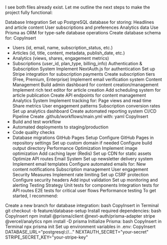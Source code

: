 I see both files already exist. Let me outline the next steps to make the project fully functional:

Database Integration
Set up PostgreSQL database for storing:
Headlines and article content
User subscriptions and preferences
Analytics data
Use Prisma as ORM for type-safe database operations
Create database schema for:
CopyInsert
- Users (id, email, name, subscription_status, etc.)
- Articles (id, title, content, metadata, publish_date, etc.)
- Analytics (views, shares, engagement metrics)
- Subscriptions (user_id, plan_type, billing_info)
Authentication & Subscription System
Implement NextAuth.js for authentication
Set up Stripe integration for subscription payments
Create subscription tiers (Free, Premium, Enterprise)
Implement email verification system
Content Management
Build admin dashboard for content creation/management
Implement rich text editor for article creation
Add scheduling system for article publication
Create API endpoints for content management
Analytics System
Implement tracking for:
Page views and read time
Share metrics
User engagement patterns
Subscription conversion rates
Set up analytics dashboard
Create automated reporting system
CI/CD Pipeline Create .github/workflows/main.yml with:
yaml
CopyInsert
- Build and test workflow
- Automated deployments to staging/production
- Code quality checks
- Database migrations
GitHub Pages Setup
Configure GitHub Pages in repository settings
Set up custom domain if needed
Configure build output directory
Performance Optimization
Implement image optimization
Add caching layer (Redis)
Set up CDN for static assets
Optimize API routes
Email System
Set up newsletter delivery system
Implement email templates
Configure automated emails for:
New content notifications
Subscription management
User engagement
Security Measures
Implement rate limiting
Set up CSRF protection
Configure security headers
Add input validation
Set up monitoring and alerting
Testing Strategy
Unit tests for components
Integration tests for API routes
E2E tests for critical user flows
Performance testing
To get started, I recommend:

Create a new branch for database integration:
bash
CopyInsert in Terminal
git checkout -b feature/database-setup
Install required dependencies:
bash
CopyInsert
npm install @prisma/client @next-auth/prisma-adapter stripe @vercel/analytics
npm install -D prisma
Initialize Prisma:
bash
CopyInsert in Terminal
npx prisma init
Set up environment variables in .env:
CopyInsert
DATABASE_URL="postgresql://..."
NEXTAUTH_SECRET="your-secret"
STRIPE_SECRET_KEY="your-stripe-key"

